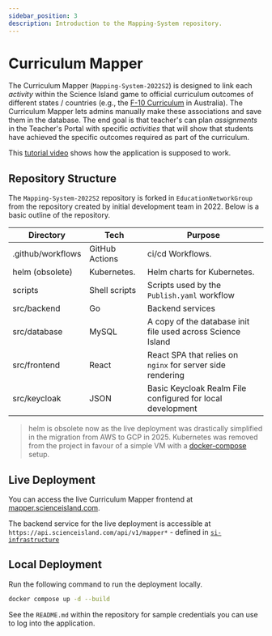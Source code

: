 ```yaml
---
sidebar_position: 3
description: Introduction to the Mapping-System repository.
---
```


# Curriculum Mapper

The Curriculum Mapper (`Mapping-System-2022S2`) is designed to link each *activity* within the Science Island game to official curriculum outcomes of different states / countries (e.g., the [F-10 Curriculum](https://www.australiancurriculum.edu.au/f-10-curriculum/f-10-curriculum-overview/) in Australia). The Curriculum Mapper lets admins manually make these associations and save them in the database. The end goal is that teacher's can plan *assignments* in the Teacher's Portal with specific *activities* that will show that students have achieved the specific outcomes required as part of the curriculum.

This [tutorial video](https://vimeo.com/760916529?turnstile=0.BKf6wOgZu3k7tc5nY3aTXVCw6YewmXz9fieNQKvmMokkI6CRmxoHr4BTUm3GUDek2mt9SZDvVTXAMjGdP81Thu6vdxwfOJhh-A2Emp1dz99UwmGDt0oLT2vx_xhQcSKbePBt4szFK89mNX6_lVYLkRaANEpOKe23WuHW3enqNdCZ8BIxjP6PV349-4K397fqyU_Xyi5QekMdPAkvrdmTfEic9MxkO_XXll919gucJfbSQUA1_a07ykM6alw6C-Sa3sFQReXXCw9oex6RzqGWSHc5c98QOEesETWBH05xUw4fQ8Zzg57etcyF2EfFRLifdc15ZC1Q3UMnXeq_Irpt1dVnCCBl5Vv6sUmPIuygHqTFBjKkr7QWTQKN94T75syi7Yu-IVEmgjRVn9h3DS6VX28Njau0JohCuwburdejg1vBrIv4WJKOeErYPdP_7mTu4jIDHaiOvXURjJUb1nwhreoPDcAnejVgAynAd-W84nmNxUs_yJLXafIs6uZYL4be4sT0bp4iw4BdvC4sa6eYr1mOj6gJjSSEIEPS2oZqEdKQu2pfwbGWEl0VpkYAWhM_thG5ESt0PRaT-kg9GFXGjTPZOOlMzrUjymHOYiJWYfyfve86yGHCPNF9vwtAV5vYlRIuWLjxy5MhAOVn-UvQoNlsQuDTA2IoAlQHb7MJtIsjSUavrmKmm9_s-3puvAnGhGh7kmVQWiVpB8FCrUBNBbxZ7S43i_fMMfbWfUz63emD9_MKUD0cOR0JSBgf60czJ3zpHRH2JFZ-Yc3lb00QG4WXws2ArDW6n_-m6bmI8gUQd9fMKcMrpIMFnwIbdkhs-JpMqQ2FwQRU3mMUGZWmnGVyj6Z5EY277IPouNYnuquW1-6XuHh-1S87qvqeh5dSZRZdzcvddSwkV7E7o-jjSDM8jX3UZ5DWEPHOboEXYS4.ZixcIoBI_OVfSTlha7_AGA.2f06c81fc921920f9ae23d1870c5b0a1a4108c3bbe6b4e7ab618b943064c11a3) shows how the application is supposed to work.

## Repository Structure

The `Mapping-System-2022S2` repository is forked in `EducationNetworkGroup` from the repository created by initial development team in 2022. Below is a basic outline of the repository.

| Directory         | Tech           | Purpose                                                       | 
|-------------------|----------------|---------------------------------------------------------------|
| .github/workflows | GitHub Actions | ci/cd Workflows.                                              |
| helm (obsolete)   | Kubernetes.    | Helm charts for Kubernetes.                                   |
| scripts           | Shell scripts  | Scripts used by the `Publish.yaml` workflow                   |
| src/backend       | Go             | Backend services                                              |
| src/database      | MySQL          | A copy of the database init file used across Science Island   |
| src/frontend      | React          | React SPA that relies on `nginx` for server side rendering    |
| src/keycloak      | JSON           | Basic Keycloak Realm File configured for local development    | 

> helm is obsolete now as the live deployment was drastically simplified in the migration from AWS to GCP in 2025. Kubernetes was removed from the project in favour of a simple VM with a [docker-compose](https://github.com/EducationNetworkGroup/si-infrastructure/blob/main/docker-compose.yml) setup.

## Live Deployment

You can access the live Curriculum Mapper frontend at [mapper.scienceisland.com](https://mapper.scienceisland.com).

The backend service for the live deployment is accessible at `https://api.scienceisland.com/api/v1/mapper*` - defined in [`si-infrastructure`](https://github.com/EducationNetworkGroup/si-infrastructure/blob/main/src/gcp/compute/prod.Caddyfile)

## Local Deployment

Run the following command to run the deployment locally.

```sh
docker compose up -d --build
```

See the `README.md` within the repository for sample credentials you can use to log into the application.